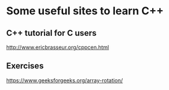 # Some useful sites to learn C++

## C++ tutorial for C users
http://www.ericbrasseur.org/cppcen.html

## Exercises
https://www.geeksforgeeks.org/array-rotation/
